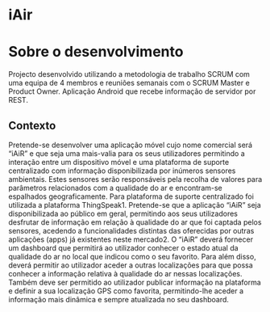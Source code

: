 # iAir
<h1>Sobre o desenvolvimento</h1>
<p> Projecto desenvolvido utilizando a metodologia de trabalho SCRUM com uma equipa de 4 membros e reuniões semanais 
com o SCRUM Master e Product Owner. Aplicação Android que recebe informação de servidor por REST.
</p>

<h2>Contexto</h2>
<p>Pretende-se desenvolver uma aplicação móvel cujo nome comercial será “iAiR” e que seja uma mais-valia para os seus utilizadores
    permitindo a interação entre um dispositivo móvel e uma plataforma de suporte centralizado com informação disponibilizada
    por inúmeros sensores ambientais. Estes sensores serão responsáveis pela recolha de valores para parâmetros relacionados
    com a qualidade do ar e encontram-se espalhados geograficamente. Para plataforma de suporte centralizado foi utilizada
    a plataforma ThingSpeak1. Pretende-se que a aplicação “iAiR” seja disponibilizada ao público em geral, permitindo aos
    seus utilizadores desfrutar de informação em relação à qualidade do ar que foi captada pelos sensores, acedendo a funcionalidades
    distintas das oferecidas por outras aplicações (apps) já existentes neste mercado2. O “iAiR” deverá fornecer um dashboard
    que permitirá ao utilizador conhecer o estado atual da qualidade do ar no local que indicou como o seu favorito. Para
    além disso, deverá permitir ao utilizador aceder a outras localizações para que possa conhecer a informação relativa
    à qualidade do ar nessas localizações. Também deve ser permitido ao utilizador publicar informação na plataforma e definir a sua localização GPS como favorita, permitindo-lhe aceder a informação mais dinâmica e sempre atualizada
    no seu dashboard.
</p>
